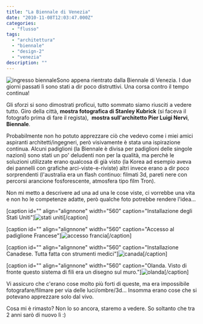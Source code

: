 ```yaml
---
title: "La Biennale di Venezia"
date: "2010-11-08T12:03:47.000Z"
categories:
  - "flusso"
tags:
  - "architettura"
  - "biennale"
  - "design-2"
  - "venezia"
description: ""
---
```


![ingresso biennale](https://enricodeleo.s3.eu-south-1.amazonaws.com/uploads/2010/11/40138_173287319348304_100000011101157_615251_5297210_n.jpg "40138_173287319348304_100000011101157_615251_5297210_n")Sono appena rientrato dalla Biennale di Venezia. I due giorni passati lì sono stati a dir poco distruttivi. Una corsa contro il tempo continua!

Gli sforzi si sono dimostrati proficui, tutto sommato siamo riusciti a vedere tutto. Giro della città, **mostra fotografica di Stanley Kubrick** (si faceva il fotografo prima di fare il regista),  **mostra sull'architetto Pier Luigi Nervi**, **Biennale**.

Probabilmente non ho potuto apprezzare ciò che vedevo come i miei amici aspiranti architetti/ingegneri, però visivamente è stata una ispirazione continua. Alcuni padiglioni (la Biennale è divisa per padiglioni delle singole nazioni) sono stati un po' deludenti non per la qualità, ma perchè le soluzioni utilizzate erano qualcosa di già visto (la Korea ad esempio aveva dei pannelli con grafiche arci-viste-e-riviste) altri invece erano a dir poco sorprendenti (l'australia era un flash continuo: filmati 3d, pareti nere con percorsi arancione fosforescente, atmosfera tipo film Tron).

Non mi metto a descrivere ad una ad una le cose viste, ci vorrebbe una vita e non ho le competenze adatte, però qualche foto potrebbe rendere l'idea...

\[caption id="" align="alignnone" width="560" caption="Installazione degli Stati Uniti"\]![](https://enricodeleo.s3.eu-south-1.amazonaws.com/images/76718_173320056011697_100000011101157_615704_4939886_n.jpg "stati uniti")\[/caption\]

\[caption id="" align="alignnone" width="560" caption="Accesso al padiglione Francese"\]![](https://enricodeleo.s3.eu-south-1.amazonaws.com/images/76279_173317372678632_100000011101157_615662_4448649_n.jpg "accesso francia")\[/caption\]

\[caption id="" align="alignnone" width="560" caption="Installazione Canadese. Tutta fatta con strumenti medici"\]![](https://enricodeleo.s3.eu-south-1.amazonaws.com/images/149661_173316962678673_100000011101157_615655_1183479_n.jpg "canada")\[/caption\]

\[caption id="" align="alignnone" width="560" caption="Olanda. Visto di fronte questo sistema di fili era un disegno sul muro."\]![](https://enricodeleo.s3.eu-south-1.amazonaws.com/images/148397_173311032679266_100000011101157_615601_5916769_n.jpg "olanda")\[/caption\]

Vi assicuro che c'erano cose molto più forti di queste, ma era impossibile fotografare/filmare per via delle luci/ombre/3d... Insomma erano cose che si potevano apprezzare solo dal vivo.

Cosa mi è rimasto? Non lo so ancora, staremo a vedere. So soltanto che tra 2 anni sarò di nuovo lì :)
